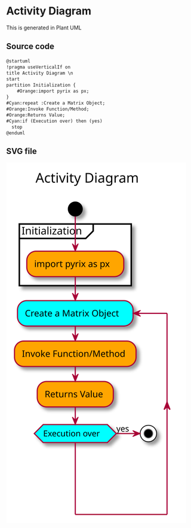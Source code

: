 # Activity Diagram
 This is generated in Plant UML
## Source code 

```plantuml
@startuml
!pragma useVerticalIf on
title Activity Diagram \n
start
partition Initialization {
    #Orange:import pyrix as px;
}
#Cyan:repeat :Create a Matrix Object;
#Orange:Invoke Function/Method;
#Orange:Returns Value;
#Cyan:if (Execution over) then (yes)
  stop
@enduml
```

## SVG file
![Activity Diagram](ActDiagram.svg)